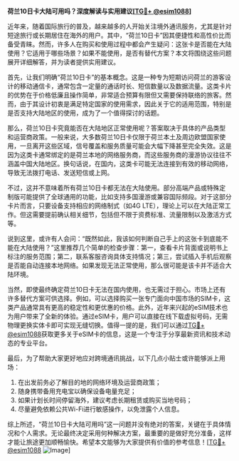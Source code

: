 **荷兰10日卡大陆可用吗？深度解读与实用建议[[TG💪+ @esim1088](https://t.me/s/esim1088)]**

近年来，随着国际旅行的普及，越来越多的人开始关注境外通讯服务，尤其是针对短途旅行或长期居住在海外的用户。其中，“荷兰10日卡”因其便捷性和高性价比而备受青睐。然而，许多人在购买和使用过程中都会产生疑问：这张卡是否能在大陆使用？它适用于哪些场景？如果不能使用，是否有替代方案？本文将围绕这些问题展开详细解答，并为读者提供实用建议。

首先，让我们明确“荷兰10日卡”的基本概念。这是一种专为短期访问荷兰的游客设计的移动通信卡，通常包含一定量的通话时长、短信数量以及数据流量。这类卡片的优势在于价格低廉且操作简单，非常适合预算有限但又需要保持联络的旅客。然而，由于其设计初衷是满足特定国家的使用需求，因此关于它的适用范围，特别是是否支持大陆地区的使用，成为了一个值得探讨的话题。

那么，荷兰10日卡究竟能否在大陆地区正常使用呢？答案取决于具体的产品类型和运营商政策。一般来说，大多数荷兰10日卡仅限于荷兰本土及周边欧盟国家使用，一旦离开这些区域，信号覆盖和服务质量可能会大幅下降甚至完全失效。这是因为这类卡通常绑定的是荷兰本地的网络服务商，而这些服务商的漫游协议往往不涵盖中国大陆地区。换句话说，在国内，这类卡可能无法连接到有效的移动网络，导致无法拨打电话、发送短信或上网。

不过，这并不意味着所有荷兰10日卡都无法在大陆使用。部分高端产品或特殊定制版可能提供了全球通用的功能，比如支持多国漫游或兼容国际频段。对于这部分卡片而言，只要设备支持相应的网络制式（如4G LTE），理论上可以在大陆正常工作。但这需要提前确认相关细节，包括但不限于资费标准、流量限制以及激活方式等。

说到这里，或许有人会问：“既然如此，我该如何判断自己手上的这张卡到底能不能在大陆使用？”这里推荐几个简单的检查步骤：第一，查看卡片背面或说明书上标注的服务范围；第二，联系客服咨询具体支持情况；第三，尝试插入手机后观察是否能自动连接本地网络。如果发现无法正常使用，那么很可能是该卡并不适合大陆环境。

当然，即使最终确定荷兰10日卡无法在国内使用，也无需过于担心。市场上还有许多替代方案可供选择。例如，可以选择购买一张专门面向中国市场的SIM卡，这类产品通常具有更高的稳定性和更优惠的价格。此外，近年来兴起的eSIM技术也为用户带来了全新的体验。通过eSIM卡，用户可以直接在线下载虚拟号码，无需物理更换实体卡即可实现无缝切换。值得一提的是，我们可以通过[TG💪+ @esim1088](https://t.me/s/esim1088)获取更多关于eSIM卡的信息，这是一个专注于分享最新资讯和技术动态的专业平台。

最后，为了帮助大家更好地应对跨境通讯挑战，以下几点小贴士或许能够派上用场：
1. 在出发前务必了解目的地的网络环境及运营商政策；
2. 随身携带备用充电宝以确保设备电量充足；
3. 如果计划长时间停留海外，建议考虑长期租赁或购买当地号码；
4. 尽量避免依赖公共Wi-Fi进行敏感操作，以免泄露个人信息。

综上所述，“荷兰10日卡大陆可用吗”这一问题并没有绝对的答案，关键在于具体情况和个人需求。无论最终决定采用何种解决方案，最重要的是做好充分准备，这样才能让旅途更加顺畅愉快。希望本文能够为大家提供有价值的参考信息！[[TG💪+ @esim1088](https://t.me/s/esim1088) ![Image](https://i.postimg.cc/4NQfJmqS/Snipaste-2025-05-13-00-14-12.png)]